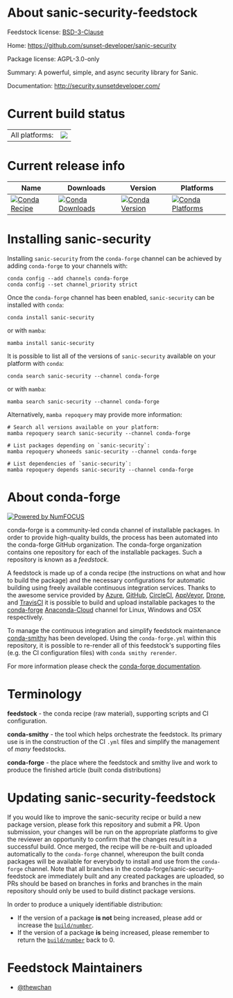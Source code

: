 About sanic-security-feedstock
==============================

Feedstock license: [BSD-3-Clause](https://github.com/conda-forge/sanic-security-feedstock/blob/main/LICENSE.txt)

Home: https://github.com/sunset-developer/sanic-security

Package license: AGPL-3.0-only

Summary: A powerful, simple, and async security library for Sanic.

Documentation: http://security.sunsetdeveloper.com/

Current build status
====================


<table><tr><td>All platforms:</td>
    <td>
      <a href="https://dev.azure.com/conda-forge/feedstock-builds/_build/latest?definitionId=13047&branchName=main">
        <img src="https://dev.azure.com/conda-forge/feedstock-builds/_apis/build/status/sanic-security-feedstock?branchName=main">
      </a>
    </td>
  </tr>
</table>

Current release info
====================

| Name | Downloads | Version | Platforms |
| --- | --- | --- | --- |
| [![Conda Recipe](https://img.shields.io/badge/recipe-sanic--security-green.svg)](https://anaconda.org/conda-forge/sanic-security) | [![Conda Downloads](https://img.shields.io/conda/dn/conda-forge/sanic-security.svg)](https://anaconda.org/conda-forge/sanic-security) | [![Conda Version](https://img.shields.io/conda/vn/conda-forge/sanic-security.svg)](https://anaconda.org/conda-forge/sanic-security) | [![Conda Platforms](https://img.shields.io/conda/pn/conda-forge/sanic-security.svg)](https://anaconda.org/conda-forge/sanic-security) |

Installing sanic-security
=========================

Installing `sanic-security` from the `conda-forge` channel can be achieved by adding `conda-forge` to your channels with:

```
conda config --add channels conda-forge
conda config --set channel_priority strict
```

Once the `conda-forge` channel has been enabled, `sanic-security` can be installed with `conda`:

```
conda install sanic-security
```

or with `mamba`:

```
mamba install sanic-security
```

It is possible to list all of the versions of `sanic-security` available on your platform with `conda`:

```
conda search sanic-security --channel conda-forge
```

or with `mamba`:

```
mamba search sanic-security --channel conda-forge
```

Alternatively, `mamba repoquery` may provide more information:

```
# Search all versions available on your platform:
mamba repoquery search sanic-security --channel conda-forge

# List packages depending on `sanic-security`:
mamba repoquery whoneeds sanic-security --channel conda-forge

# List dependencies of `sanic-security`:
mamba repoquery depends sanic-security --channel conda-forge
```


About conda-forge
=================

[![Powered by
NumFOCUS](https://img.shields.io/badge/powered%20by-NumFOCUS-orange.svg?style=flat&colorA=E1523D&colorB=007D8A)](https://numfocus.org)

conda-forge is a community-led conda channel of installable packages.
In order to provide high-quality builds, the process has been automated into the
conda-forge GitHub organization. The conda-forge organization contains one repository
for each of the installable packages. Such a repository is known as a *feedstock*.

A feedstock is made up of a conda recipe (the instructions on what and how to build
the package) and the necessary configurations for automatic building using freely
available continuous integration services. Thanks to the awesome service provided by
[Azure](https://azure.microsoft.com/en-us/services/devops/), [GitHub](https://github.com/),
[CircleCI](https://circleci.com/), [AppVeyor](https://www.appveyor.com/),
[Drone](https://cloud.drone.io/welcome), and [TravisCI](https://travis-ci.com/)
it is possible to build and upload installable packages to the
[conda-forge](https://anaconda.org/conda-forge) [Anaconda-Cloud](https://anaconda.org/)
channel for Linux, Windows and OSX respectively.

To manage the continuous integration and simplify feedstock maintenance
[conda-smithy](https://github.com/conda-forge/conda-smithy) has been developed.
Using the ``conda-forge.yml`` within this repository, it is possible to re-render all of
this feedstock's supporting files (e.g. the CI configuration files) with ``conda smithy rerender``.

For more information please check the [conda-forge documentation](https://conda-forge.org/docs/).

Terminology
===========

**feedstock** - the conda recipe (raw material), supporting scripts and CI configuration.

**conda-smithy** - the tool which helps orchestrate the feedstock.
                   Its primary use is in the construction of the CI ``.yml`` files
                   and simplify the management of *many* feedstocks.

**conda-forge** - the place where the feedstock and smithy live and work to
                  produce the finished article (built conda distributions)


Updating sanic-security-feedstock
=================================

If you would like to improve the sanic-security recipe or build a new
package version, please fork this repository and submit a PR. Upon submission,
your changes will be run on the appropriate platforms to give the reviewer an
opportunity to confirm that the changes result in a successful build. Once
merged, the recipe will be re-built and uploaded automatically to the
`conda-forge` channel, whereupon the built conda packages will be available for
everybody to install and use from the `conda-forge` channel.
Note that all branches in the conda-forge/sanic-security-feedstock are
immediately built and any created packages are uploaded, so PRs should be based
on branches in forks and branches in the main repository should only be used to
build distinct package versions.

In order to produce a uniquely identifiable distribution:
 * If the version of a package **is not** being increased, please add or increase
   the [``build/number``](https://docs.conda.io/projects/conda-build/en/latest/resources/define-metadata.html#build-number-and-string).
 * If the version of a package **is** being increased, please remember to return
   the [``build/number``](https://docs.conda.io/projects/conda-build/en/latest/resources/define-metadata.html#build-number-and-string)
   back to 0.

Feedstock Maintainers
=====================

* [@thewchan](https://github.com/thewchan/)

